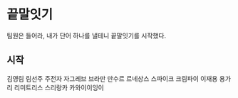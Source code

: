 # 끝말잇기
팀원은 들어라, 내가 단어 하나를 낼테니
끝말잇기를 시작했다.

## 시작
김영림
림선주
주전자
자그레브
브라만
만수르
르네상스
스파이크
크림파이
이재용
용가리
리미트리스
스리랑카
카와이이잉이